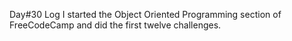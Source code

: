 Day#30 Log I started the Object Oriented Programming section of FreeCodeCamp and did the first twelve challenges.